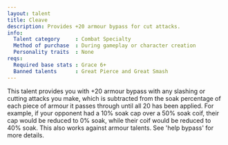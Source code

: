 ```yaml
---
layout: talent
title: Cleave
description: Provides +20 armour bypass for cut attacks.
info:
  Talent category     : Combat Specialty
  Method of purchase  : During gameplay or character creation
  Personality traits  : None
reqs:
  Required base stats : Grace 6+
  Banned talents      : Great Pierce and Great Smash
---
```


This talent provides you with +20 armour bypass with any slashing or cutting attacks you make, which is subtracted from the soak percentage of each piece of armour it passes through until all 20 has been applied. For example, if your opponent had a 10% soak cap over a 50% soak coif, their cap would be reduced to 0% soak, while their coif would be reduced to 40% soak. This also works against armour talents. See 'help bypass' for more details.